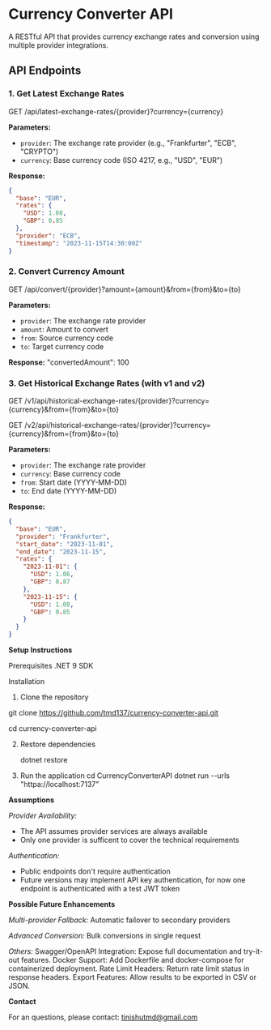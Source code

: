 # Currency Converter API

A RESTful API that provides currency exchange rates and conversion using multiple provider integrations.

## API Endpoints

### 1. Get Latest Exchange Rates

GET /api/latest-exchange-rates/{provider}?currency={currency}


**Parameters:**
- `provider`: The exchange rate provider (e.g., "Frankfurter", "ECB", "CRYPTO")
- `currency`: Base currency code (ISO 4217, e.g., "USD", "EUR")

**Response:**
```json
{
  "base": "EUR",
  "rates": {
    "USD": 1.08,
    "GBP": 0.85
  },
  "provider": "ECB",
  "timestamp": "2023-11-15T14:30:00Z"
}
```

### 2. Convert Currency Amount

GET /api/convert/{provider}?amount={amount}&from={from}&to={to}

**Parameters:**

- `provider`: The exchange rate provider
- `amount`: Amount to convert
- `from`: Source currency code
- `to`: Target currency code

**Response:**
"convertedAmount": 100

### 3. Get Historical Exchange Rates  (with v1 and v2)

GET /v1/api/historical-exchange-rates/{provider}?currency={currency}&from={from}&to={to}

GET /v2/api/historical-exchange-rates/{provider}?currency={currency}&from={from}&to={to}

**Parameters:**
- `provider`: The exchange rate provider
- `currency`: Base currency code
- `from`: Start date (YYYY-MM-DD)
- `to`: End date (YYYY-MM-DD)

**Response:**
```json
{
  "base": "EUR",
  "provider": "Frankfurter",
  "start_date": "2023-11-01",
  "end_date": "2023-11-15",
  "rates": {
    "2023-11-01": {
      "USD": 1.06,
      "GBP": 0.87
    },
    "2023-11-15": {
      "USD": 1.08,
      "GBP": 0.85
    }
  }
}
```


**Setup Instructions**

Prerequisites
.NET 9 SDK

Installation

1. Clone the repository
   
  git clone https://github.com/tmd137/currency-converter-api.git  
  
  cd currency-converter-api

2. Restore dependencies
   
   dotnet restore

3. Run the application
   cd CurrencyConverterAPI
   dotnet run --urls "httpa://localhost:7137"

**Assumptions**

*Provider Availability:*

- The API assumes provider services are always available
- Only one provider is sufficent to cover the technical requirements

*Authentication:*

- Public endpoints don't require authentication
- Future versions may implement API key authentication, for now one endpoint is authenticated with a test JWT token

**Possible Future Enhancements**

*Multi-provider Fallback:*
  Automatic failover to secondary providers

*Advanced Conversion:*
  Bulk conversions in single request

*Others:*
  Swagger/OpenAPI Integration: Expose full documentation and try-it-out features.
  Docker Support: Add Dockerfile and docker-compose for containerized deployment.
  Rate Limit Headers: Return rate limit status in response headers.
  Export Features: Allow results to be exported in CSV or JSON.


**Contact**

  For an questions, please contact:
  tinishutmd@gmail.com
